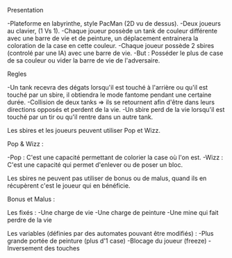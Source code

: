 Presentation

-Plateforme en labyrinthe, style PacMan (2D vu de dessus).
-Deux joueurs au clavier, (1 Vs 1).
-Chaque joueur possède un tank de couleur différente avec une barre de vie et de peinture, un déplacement entrainera la coloration de la case en cette couleur.
-Chaque joueur possède 2 sbires (controlé par une IA) avec une barre de vie.
-But : Posséder le plus de case de sa couleur ou vider la barre de vie de l'adversaire.

Regles

-Un tank recevra des dégats lorsqu'il est touché à l'arrière ou qu'il est touché par un sbire, il obtiendra le mode fantome pendant une certaine durée.
-Collision de deux tanks => ils se retournent afin d'être dans leurs directions opposés et perdent de la vie.
-Un sbire perd de la vie lorsqu'il est touché par un tir ou qu'il rentre dans un autre tank.

Les sbires et les joueurs peuvent utiliser Pop et Wizz.

Pop & Wizz : 

-Pop : C'est une capacité permettant de colorier la case où l'on est.
-Wizz : C'est une capacité qui permet d'enlever ou de poser un bloc.

Les sbires ne peuvent pas utiliser de bonus ou de malus, quand ils en récupèrent c'est le joueur qui en bénéficie.

Bonus et Malus : 

Les fixés :
-Une charge de vie
-Une charge de peinture
-Une mine qui fait perdre de la vie

Les variables (définies par des automates pouvant être modifiés) : 
-Plus grande portée de peinture (plus d'1 case)
-Blocage du joueur (freeze)
-Inversement des touches

